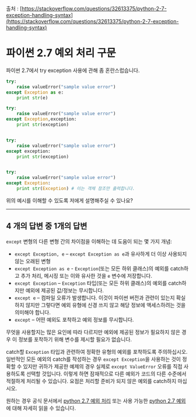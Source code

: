 출처 : [https://stackoverflow.com/questions/32613375/python-2-7-exception-handling-syntax](https://stackoverflow.com/questions/32613375/python-2-7-exception-handling-syntax)

# 파이썬 2.7 예외 처리 구문

파이썬 2.7에서 try exception 사용에 관해 좀 혼란스럽습니다.

```python
try:
    raise valueError("sample value error")
except Exception as e:
    print str(e)    

try:
    raise valueError("sample value error")
except Exception,exception:
    print str(exception)


try:
    raise valueError("sample value error")
except exception:
    print str(exception)


try:
    raise valueError("sample value error")
except Exception:
    print str(Exception) # 이는 객체 참조만 출력합니다.
```

위의 예시를 이해할 수 있도록 저에게 설명해주실 수 있나요?

----

## 4 개의 답변 중 1개의 답변

`except` 변형의 다른 변형 간의 차이점을 이해하는 데 도움이 되는 몇 가지 개념:

* `except Exception, e` – `except Exception as e`과 유사하게 더 이상 사용되지 않는 오래된 변형
* `except Exception as e` - `Exception`(또는 모든 하위 클래스)의 예외를 catch하고 추가 처리, 메시징 또는 이와 유사한 것을 `e` 변수에 저장합니다.
* `except Exception` –  `Exception` 타입(또는 모든 하위 클래스)의 예외를 catch하지만 예외에 제공된 값/정보는 무시합니다.
* `except e` – 컴파일 오류가 발생합니다. 이것이 파이썬 버전과 관련이 있는지 확실하지 않지만 그렇다면 예외 유형에 신경 쓰지 않고 해당 정보에 액세스하려는 것을 의미해야 합니다.
* `except` – 어떤 예외도 포착하고 예외 정보를 무시합니다.

무엇을 사용할지는 많은 요인에 따라 다르지만 예외에 제공된 정보가 필요하지 않은 경우 이 정보를 포착하기 위해 변수를 제시할 필요가 없습니다.

catch할 `Exception` 타입과 관련하여 정확한 유형의 예외를 포착하도록 주의하십시오. 일반적인 모든 예외의 catch를 작성하는 경우 `except Exception`을 사용하는 것이 정확할 수 있지만 귀하가 제공한 예제의 경우 실제로 `except ValueError` 오류를 직접 사용하도록 선택할 것입니다. 이렇게 하면 잠재적으로 다른 예외가 코드의 다른 수준에서 적절하게 처리될 수 있습니다. 요점은 처리할 준비가 되지 않은 예외를 catch하지 마십시오.

원하는 경우 공식 문서에서 [python 2.7 예외 처리](https://docs.python.org/ko/2/tutorial/errors.html#handling-exceptions) 또는 사용 가능한 [python 2.7 예외](https://docs.python.org/ko/2/library/exceptions.html)에 대해 자세히 읽을 수 있습니다.
